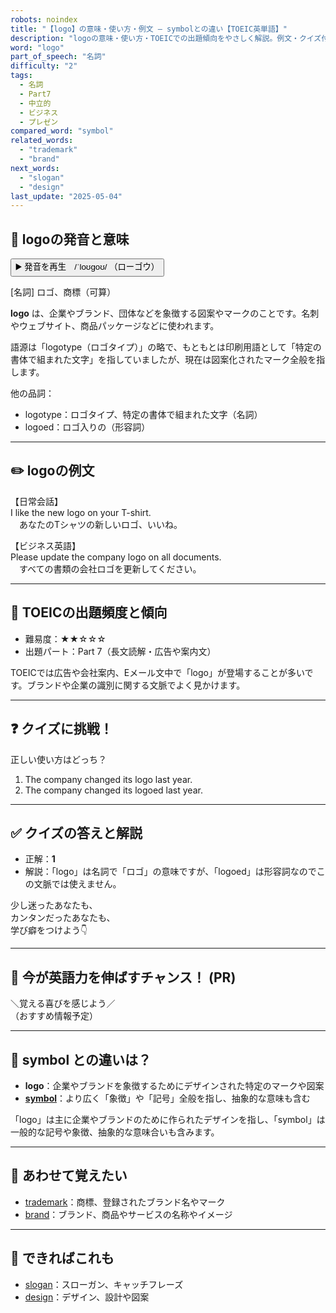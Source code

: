 ```yaml
---
robots: noindex
title: "【logo】の意味・使い方・例文 ― symbolとの違い【TOEIC英単語】"
description: "logoの意味・使い方・TOEICでの出題傾向をやさしく解説。例文・クイズ付きでsymbolとの違いもわかりやすく学べます。"
word: "logo"
part_of_speech: "名詞"
difficulty: "2"
tags:
  - 名詞
  - Part7
  - 中立的
  - ビジネス
  - プレゼン
compared_word: "symbol"
related_words:
  - "trademark"
  - "brand"
next_words:
  - "slogan"
  - "design"
last_update: "2025-05-04"
---
```


## 🔰 logoの発音と意味

<button class="play-audio" onclick="playTTS('logo')">
  <span class="play-audio-main">
    ▶️ 発音を再生　/ˈloʊɡoʊ/
  </span>
  <span class="play-audio-sub">
    （ローゴウ）
  </span>
</button>

[名詞] ロゴ、商標（可算）

**logo** は、企業やブランド、団体などを象徴する図案やマークのことです。名刺やウェブサイト、商品パッケージなどに使われます。

語源は「logotype（ロゴタイプ）」の略で、もともとは印刷用語として「特定の書体で組まれた文字」を指していましたが、現在は図案化されたマーク全般を指します。

他の品詞：  
- logotype：ロゴタイプ、特定の書体で組まれた文字（名詞）
- logoed：ロゴ入りの（形容詞）

---

## ✏️ logoの例文

【日常会話】  
I like the new logo on your T-shirt.  
　あなたのTシャツの新しいロゴ、いいね。

【ビジネス英語】  
Please update the company logo on all documents.  
　すべての書類の会社ロゴを更新してください。

---

## 🎯 TOEICの出題頻度と傾向

- 難易度：★★☆☆☆
- 出題パート：Part 7（長文読解・広告や案内文）

TOEICでは広告や会社案内、Eメール文中で「logo」が登場することが多いです。ブランドや企業の識別に関する文脈でよく見かけます。

---

## ❓ クイズに挑戦！

正しい使い方はどっち？

1. The company changed its logo last year.  
2. The company changed its logoed last year.

---

## ✅ クイズの答えと解説

- 正解：**1**
- 解説：「logo」は名詞で「ロゴ」の意味ですが、「logoed」は形容詞なのでこの文脈では使えません。

少し迷ったあなたも、  
カンタンだったあなたも、  
学び癖をつけよう👇️

---

## 🚀 今が英語力を伸ばすチャンス！ (PR)

<div class="info-center">
＼覚える喜びを感じよう／<br>  
（おすすめ情報予定）
</div>

---

## 🤔  symbol との違いは？

- **logo**：企業やブランドを象徴するためにデザインされた特定のマークや図案
- **[symbol](/word/symbol/)**：より広く「象徴」や「記号」全般を指し、抽象的な意味も含む

「logo」は主に企業やブランドのために作られたデザインを指し、「symbol」は一般的な記号や象徴、抽象的な意味合いも含みます。

---

## 🧩 あわせて覚えたい

- [trademark](/word/trademark/)：商標、登録されたブランド名やマーク
- [brand](/word/brand/)：ブランド、商品やサービスの名称やイメージ

---

## 📖 できればこれも

- [slogan](/word/slogan/)：スローガン、キャッチフレーズ
- [design](/word/design/)：デザイン、設計や図案

<!-- cvid: aid28_bid42 -->
